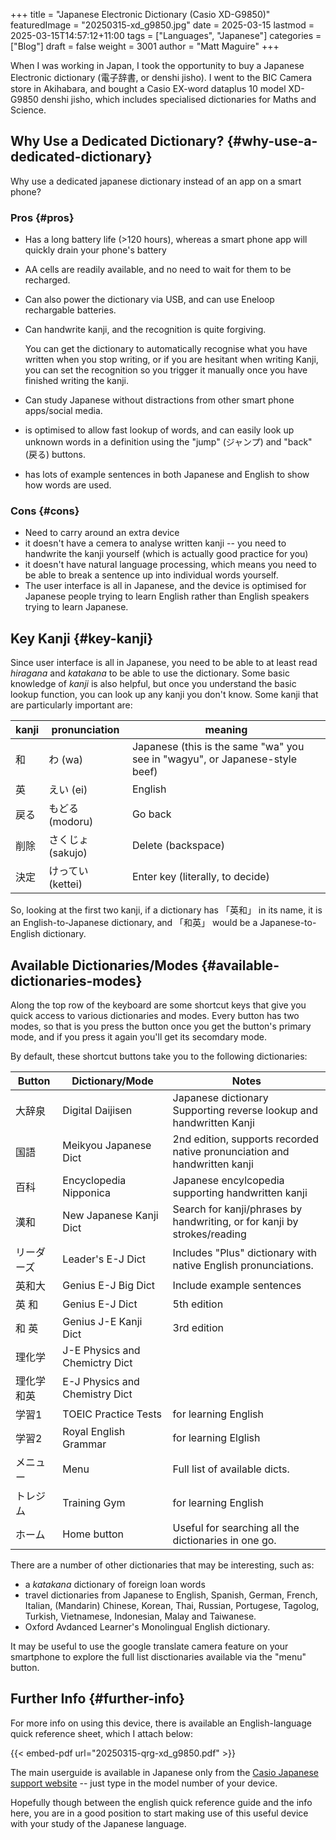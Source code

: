 +++
title = "Japanese Electronic Dictionary (Casio XD-G9850)"
featuredImage = "20250315-xd_g9850.jpg"
date = 2025-03-15
lastmod = 2025-03-15T14:57:12+11:00
tags = ["Languages", "Japanese"]
categories = ["Blog"]
draft = false
weight = 3001
author = "Matt Maguire"
+++

When I was working in Japan, I took the opportunity to buy a Japanese Electronic dictionary (電子辞書, or denshi jisho). I went to the BIC Camera store in Akihabara, and bought a Casio EX-word dataplus 10 model XD-G9850 denshi jisho, which includes specialised dictionaries for Maths and Science.


## Why Use a Dedicated Dictionary? {#why-use-a-dedicated-dictionary}

Why use a dedicated japanese dictionary instead of an app on a smart phone?


### Pros {#pros}

-   Has a long battery life (&gt;120 hours), whereas a smart phone app will quickly drain your phone's battery
-   AA cells are readily available, and no need to wait for them to be recharged.
-   Can also power the dictionary via USB, and can use Eneloop rechargable batteries.
-   Can handwrite kanji, and the recognition is quite forgiving.

    You can get the dictionary to automatically recognise what you have written when you stop writing, or if you are hesitant when writing Kanji, you can set the recognition so you trigger it manually once you have finished writing the kanji.
-   Can study Japanese without distractions from other smart phone apps/social media.
-   is optimised to allow fast lookup of words, and can easily look up unknown words in a definition using the "jump" (ジャンプ) and "back" (戻る) buttons.
-   has lots of example sentences in both Japanese and English to show how words are used.


### Cons {#cons}

-   Need to carry around an extra device
-   it doesn't have a cemera to analyse written kanji -- you need to handwrite the kanji yourself (which is actually good practice for you)
-   it doesn't have natural language processing, which means you need to be able to break a sentence up into individual words yourself.
-   The user interface is all in Japanese, and the device is optimised for Japanese people trying to learn English rather than English speakers trying to learn Japanese.


## Key Kanji {#key-kanji}

Since user interface is all in Japanese, you need to be able to at least read _hiragana_ and _katakana_ to be able to use the dictionary. Some basic knowledge of _kanji_ is also helpful, but once you understand the basic lookup function, you can look up any kanji you don't know. Some kanji that are particularly important are:

| kanji | pronunciation  | meaning                                                                     |
|-------|----------------|-----------------------------------------------------------------------------|
| 和    | わ (wa)        | Japanese (this is the same "wa" you see in "wagyu", or Japanese-style beef) |
| 英    | えい  (ei)     | English                                                                     |
| 戻る  | もどる (modoru) | Go back                                                                     |
| 削除  | さくじょ (sakujo) | Delete (backspace)                                                          |
| 決定  | けってい  (kettei) | Enter key (literally, to decide)                                            |

So, looking at the first two kanji, if a dictionary has 「英和」 in its name, it is an English-to-Japanese dictionary, and 「和英」 would be a Japanese-to-English dictionary.


## Available Dictionaries/Modes {#available-dictionaries-modes}

Along the top row of the keyboard are some shortcut keys that give you quick access to various dictionaries and modes. Every button has two modes, so that is you press the button once you get the button's primary mode, and if you press it again you'll get its secomdary mode.

By default, these shortcut buttons take you to the following dictionaries:

| Button | Dictionary/Mode                | Notes                                                                     |
|--------|--------------------------------|---------------------------------------------------------------------------|
| 大辞泉 | Digital Daijisen               | Japanese dictionary Supporting reverse lookup and handwritten Kanji       |
| 国語   | Meikyou Japanese Dict          | 2nd edition, supports recorded native pronunciation and handwritten kanji |
| 百科   | Encyclopedia Nipponica         | Japanese encylcopedia supporting handwritten kanji                        |
| 漢和   | New Japanese Kanji Dict        | Search for kanji/phrases by handwriting, or for kanji by strokes/reading  |
| リーダーズ | Leader's E-J Dict              | Includes "Plus" dictionary with native English pronunciations.            |
| 英和大 | Genius E-J Big Dict            | Include example sentences                                                 |
| 英 和  | Genius E-J Dict                | 5th edition                                                               |
| 和 英  | Genius J-E Kanji Dict          | 3rd edition                                                               |
| 理化学 | J-E Physics and Chemictry Dict |                                                                           |
| 理化学和英 | E-J Physics and Chemistry Dict |                                                                           |
| 学習1  | TOEIC Practice Tests           | for learning English                                                      |
| 学習2  | Royal English Grammar          | for learning Elglish                                                      |
| メニュー | Menu                           | Full list of available dicts.                                             |
| トレジム | Training Gym                   | for learning English                                                      |
| ホーム | Home button                    | Useful for searching all the dictionaries in one go.                      |

There are a number of other dictionaries that may be interesting, such as:

-   a _katakana_ dictionary of foreign loan words
-   travel dictionaries from Japanese to English, Spanish, German, French, Italian, (Mandarin) Chinese, Korean, Thai, Russian, Portugese, Tagolog, Turkish, Vietnamese, Indonesian, Malay and Taiwanese.
-   Oxford Avdanced Learner's Monolingual English dictionary.

It may be useful to use the google translate camera feature on your smartphone to explore the full list disctionaries available via the "menu" button.


## Further Info {#further-info}

For more info on using this device, there is available an English-language quick reference sheet, which I attach below:

{{< embed-pdf url="20250315-qrg-xd_g9850.pdf" >}}

The main userguide is available in Japanese only from the [Casio Japanese support website](https://www.casio.com/jp/support/exword/) -- just type in the model number of your device.

Hopefully though between the english quick reference guide and the info here, you are in a good position to start making use of this useful device with your study of the Japanese language.
